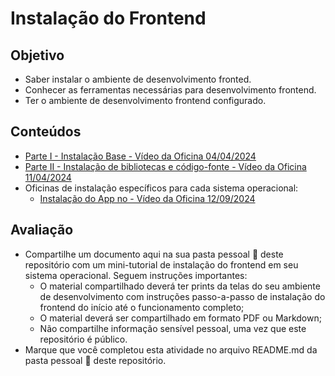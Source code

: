 # Instalação do Frontend

## Objetivo
* Saber instalar o ambiente de desenvolvimento fronted.
* Conhecer as ferramentas necessárias para desenvolvimento frontend.
* Ter o ambiente de desenvolvimento frontend configurado.

## Conteúdos
* [Parte I - Instalação Base - Vídeo da Oficina 04/04/2024](https://drive.google.com/file/d/15nNZjPOwE-Ak8SkZ0xo5DPtWqzhLjZ4I/view?usp=sharing)
* [Parte II - Instalação de bibliotecas e código-fonte - Vídeo da Oficina 11/04/2024](https://drive.google.com/file/d/1ta5JAcdl3t1QxFq9MqEoLtYUyPY7N7M8/view?usp=sharing)
* Oficinas de instalação específicos para cada sistema operacional:
  * [Instalação do App no - Vídeo da Oficina 12/09/2024](https://drive.google.com/file/d/1qGtF_xobhHMPlxGXOoOaXmQEqEQIkn6Q/view?usp=sharing)

## Avaliação
* Compartilhe um documento aqui na sua pasta pessoal :construction: deste repositório com um mini-tutorial de instalação do frontend em seu sistema operacional. Seguem instruções importantes:
   * O material compartilhado deverá ter prints da telas do seu ambiente de desenvolvimento com instruções passo-a-passo de instalação do frontend do início até o funcionamento completo;
    * O material deverá ser compartilhado em formato PDF ou Markdown;
    * Não compartilhe informação sensível pessoal, uma vez que este repositório é público.
* Marque que você completou esta atividade no arquivo README.md da pasta pessoal :construction: deste repositório.
